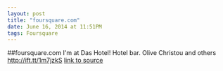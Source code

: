 ```yaml
---
layout: post
title: "foursquare.com"
date: June 16, 2014 at 11:51PM
tags: Foursquare
---
```

##foursquare.com
I'm at Das Hotel! Hotel bar. Olive Christou and others http://ift.tt/1m7jzkS
[link to source](http://ift.tt/1paxTsR) 
